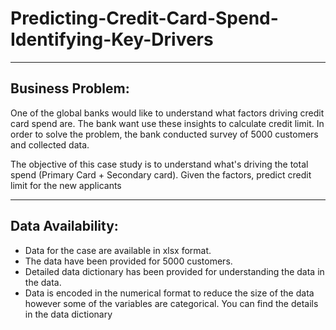 # Predicting-Credit-Card-Spend-Identifying-Key-Drivers

---
## Business Problem:
One of the global banks would like to understand what factors driving credit card spend are. The
bank want use these insights to calculate credit limit. In order to solve the problem, the bank
conducted survey of 5000 customers and collected data. 

The objective of this case study is to understand what's driving the total spend (Primary Card +
Secondary card). Given the factors, predict credit limit for the new applicants

---
## Data Availability:

- Data for the case are available in xlsx format.
- The data have been provided for 5000 customers.
- Detailed data dictionary has been provided for understanding the data in the data.
- Data is encoded in the numerical format to reduce the size of the data however some of the
variables are categorical. You can find the details in the data dictionary
